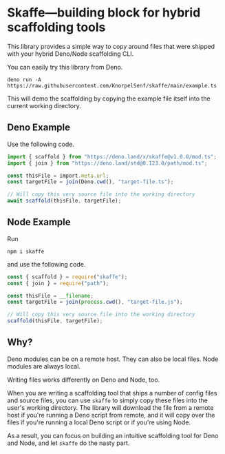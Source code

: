 # Skaffe—building block for hybrid scaffolding tools

This library provides a simple way to copy around files that were shipped with
your hybrid Deno/Node scaffolding CLI.

You can easily try this library from Deno.

```shellscript
deno run -A https://raw.githubusercontent.com/KnorpelSenf/skaffe/main/example.ts
```

This will demo the scaffolding by copying the example file itself into the
current working directory.

## Deno Example

Use the following code.

```ts
import { scaffold } from "https://deno.land/x/skaffe@v1.0.0/mod.ts";
import { join } from "https://deno.land/std@0.123.0/path/mod.ts";

const thisFile = import.meta.url;
const targetFile = join(Deno.cwd(), "target-file.ts");

// Will copy this very source file into the working directory
await scaffold(thisFile, targetFile);
```

## Node Example

Run

```shellscript
npm i skaffe
```

and use the following code.

```ts
const { scaffold } = require("skaffe");
const { join } = require("path");

const thisFile = __filename;
const targetFile = join(process.cwd(), "target-file.js");

// Will copy this very source file into the working directory
scaffold(thisFile, targetFile);
```

## Why?

Deno modules can be on a remote host. They can also be local files. Node modules
are always local.

Writing files works differently on Deno and Node, too.

When you are writing a scaffolding tool that ships a number of config files and
source files, you can use `skaffe` to simply copy these files into the user's
working directory. The library will download the file from a remote host if
you're running a Deno script from remote, and it will copy over the files if
you're running a local Deno script or if you're using Node.

As a result, you can focus on building an intuitive scaffolding tool for Deno
and Node, and let `skaffe` do the nasty part.
